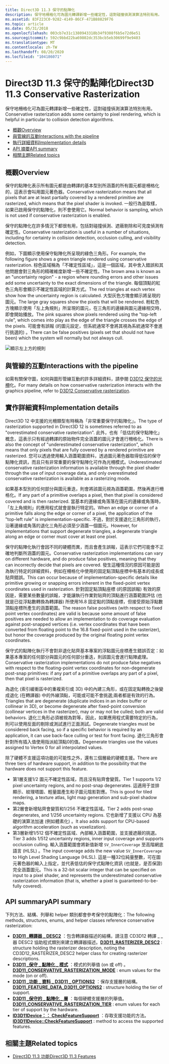 ```yaml
---
title: Direct3D 11.3 保守的點陣化
description: 保守地柵格化可為圖元轉譯新增一些確定性，這對碰撞偵測演算法特別有用。
ms.assetid: 83F223C0-9282-4149-86CF-471B88829F76
ms.topic: article
ms.date: 05/31/2018
ms.openlocfilehash: 003cb7e31c1380943318b34f9308f6b5e72d6e51
ms.sourcegitcommit: 592c9bbd22ba69802dc353bcb5eb30699f9e9403
ms.translationtype: MT
ms.contentlocale: zh-TW
ms.lasthandoff: 08/20/2020
ms.locfileid: "104186071"
---
```

# <a name="direct3d-113-conservative-rasterization"></a><span data-ttu-id="f052a-103">Direct3D 11.3 保守的點陣化</span><span class="sxs-lookup"><span data-stu-id="f052a-103">Direct3D 11.3 Conservative Rasterization</span></span>

<span data-ttu-id="f052a-104">保守地柵格化可為圖元轉譯新增一些確定性，這對碰撞偵測演算法特別有用。</span><span class="sxs-lookup"><span data-stu-id="f052a-104">Conservative rasterization adds some certainty to pixel rendering, which is helpful in particular to collision detection algorithms.</span></span>

-   [<span data-ttu-id="f052a-105">概觀</span><span class="sxs-lookup"><span data-stu-id="f052a-105">Overview</span></span>](#overview)
-   [<span data-ttu-id="f052a-106">與管線的互動</span><span class="sxs-lookup"><span data-stu-id="f052a-106">Interactions with the pipeline</span></span>](#interactions-with-the-pipeline)
-   [<span data-ttu-id="f052a-107">執行詳細資料</span><span class="sxs-lookup"><span data-stu-id="f052a-107">Implementation details</span></span>](#implementation-details)
-   [<span data-ttu-id="f052a-108">API 摘要</span><span class="sxs-lookup"><span data-stu-id="f052a-108">API summary</span></span>](#api-summary)
-   [<span data-ttu-id="f052a-109">相關主題</span><span class="sxs-lookup"><span data-stu-id="f052a-109">Related topics</span></span>](#related-topics)

## <a name="overview"></a><span data-ttu-id="f052a-110">概觀</span><span class="sxs-lookup"><span data-stu-id="f052a-110">Overview</span></span>

<span data-ttu-id="f052a-111">保守的點陣化表示所有圖元都是由轉譯的基本型別所涵蓋的所有圖元都是柵格化的，這表示會叫用圖元著色器。</span><span class="sxs-lookup"><span data-stu-id="f052a-111">Conservative rasterization means that all pixels that are at least partially covered by a rendered primitive are rasterized, which means that the pixel shader is invoked.</span></span> <span data-ttu-id="f052a-112">一般行為是取樣，如果已啟用保守的點陣化，則不會使用它。</span><span class="sxs-lookup"><span data-stu-id="f052a-112">Normal behavior is sampling, which is not used if conservative rasterization is enabled.</span></span>

<span data-ttu-id="f052a-113">保守的點陣化在許多情況下都很有用，包括對碰撞偵測、遮蔽剔除和可見度偵測有確定性。</span><span class="sxs-lookup"><span data-stu-id="f052a-113">Conservative rasterization is useful in a number of situations, including for certainty in collision detection, occlusion culling, and visibility detection.</span></span>

<span data-ttu-id="f052a-114">例如，下圖顯示使用保守點陣化所呈現的綠色三角形。</span><span class="sxs-lookup"><span data-stu-id="f052a-114">For example, the following figure shows a green triangle rendered using conservative rasterization.</span></span> <span data-ttu-id="f052a-115">棕色區域稱為「不確定性區域」，這是一個區域，其中舍入錯誤和其他問題會對三角形的精確維度新增一些不確定性。</span><span class="sxs-lookup"><span data-stu-id="f052a-115">The brown area is known as an "uncertainty region" - a region where rounding errors and other issues add some uncertainty to the exact dimensions of the triangle.</span></span> <span data-ttu-id="f052a-116">每個頂點的紅色三角形會顯示不確定性區域的計算方式。</span><span class="sxs-lookup"><span data-stu-id="f052a-116">The red triangles at each vertex show how the uncertainty region is calculated.</span></span> <span data-ttu-id="f052a-117">大型灰色方塊會顯示將呈現的圖元。</span><span class="sxs-lookup"><span data-stu-id="f052a-117">The large gray squares show the pixels that will be rendered.</span></span> <span data-ttu-id="f052a-118">粉紅色方塊顯示使用「左上角規則」所呈現的圖元，在三角形的邊緣與圖元邊緣相交時，即會開始播放。</span><span class="sxs-lookup"><span data-stu-id="f052a-118">The pink squares show pixels rendered using the "top-left rule", which comes into play as the edge of the triangle crosses the edge of the pixels.</span></span> <span data-ttu-id="f052a-119">可能會有誤報 (的圖元設定，但系統通常不會將其視為系統通常不會進行挑選的) 。</span><span class="sxs-lookup"><span data-stu-id="f052a-119">There can be false positives (pixels set that should not have been) which the system will normally but not always cull.</span></span>

![顯示左上方的規則](images/conservative-rasterization-0.png)

## <a name="interactions-with-the-pipeline"></a><span data-ttu-id="f052a-121">與管線的互動</span><span class="sxs-lookup"><span data-stu-id="f052a-121">Interactions with the pipeline</span></span>

<span data-ttu-id="f052a-122">如需有關保守圖，如何與圖形管線互動的許多詳細資料，請參閱 [D3D12 保守的光柵](/windows/desktop/direct3d12/conservative-rasterization)化。</span><span class="sxs-lookup"><span data-stu-id="f052a-122">For many details on how conservative rasterization interacts with the graphics pipeline, refer to [D3D12 Conservative rasterization](/windows/desktop/direct3d12/conservative-rasterization).</span></span>

## <a name="implementation-details"></a><span data-ttu-id="f052a-123">實作詳細資料</span><span class="sxs-lookup"><span data-stu-id="f052a-123">Implementation details</span></span>

<span data-ttu-id="f052a-124">Direct3D 12 中支援的光柵類型有時稱為「非常重要保守的點陣化」。</span><span class="sxs-lookup"><span data-stu-id="f052a-124">The type of rasterization supported in Direct3D 12 is sometimes referred to as "overestimated conservative rasterization".</span></span> <span data-ttu-id="f052a-125">此外，也有「低估的保守點陣化」概念，這表示只有經過轉譯的原始物件完全涵蓋的圖元才會進行柵格化。</span><span class="sxs-lookup"><span data-stu-id="f052a-125">There is also the concept of "underestimated conservative rasterization", which means that only pixels that are fully covered by a rendered primitive are rasterized.</span></span> <span data-ttu-id="f052a-126">您可以透過使用輸入涵蓋範圍資料，透過圖元著色器取得低估的保守點陣化資訊，而且只有非常重要的保守點陣化可作為光柵模式。</span><span class="sxs-lookup"><span data-stu-id="f052a-126">Underestimated conservative rasterization information is available through the pixel shader through the use of input coverage data, and only overestimated conservative rasterization is available as a rasterizing mode.</span></span>

<span data-ttu-id="f052a-127">如果基本型別的任何部分與圖元重迭，則會將該圖元視為涵蓋範圍，然後再進行柵格化。</span><span class="sxs-lookup"><span data-stu-id="f052a-127">If any part of a primitive overlaps a pixel, then that pixel is considered covered and is then rasterized.</span></span> <span data-ttu-id="f052a-128">當基本的邊緣或角落落在圖元的邊緣或角落時，「左上角規則」的應用程式就會是執行特定的。</span><span class="sxs-lookup"><span data-stu-id="f052a-128">When an edge or corner of a primitive falls along the edge or corner of a pixel, the application of the "top-left rule" is implementation-specific.</span></span> <span data-ttu-id="f052a-129">不過，對於支援退化三角形的執行，沿著邊緣或角落的退化三角形必須至少涵蓋一個圖元。</span><span class="sxs-lookup"><span data-stu-id="f052a-129">However, for implementations that support degenerate triangles, a degenerate triangle along an edge or corner must cover at least one pixel.</span></span>

<span data-ttu-id="f052a-130">保守的點陣化執行會因不同的硬體而異，而且會產生誤報，這表示它們可能會不正確地判斷所涵蓋的圖元。</span><span class="sxs-lookup"><span data-stu-id="f052a-130">Conservative rasterization implementations can vary on different hardware, and do produce false positives, meaning that they can incorrectly decide that pixels are covered.</span></span> <span data-ttu-id="f052a-131">發生這種情況的原因可能是因為執行特定的詳細資料，例如在柵格化中使用的固定點頂點座標中有基本的成長或貼齊錯誤。</span><span class="sxs-lookup"><span data-stu-id="f052a-131">This can occur because of implementation-specific details like primitive growing or snapping errors inherent in the fixed-point vertex coordinates used in rasterization.</span></span> <span data-ttu-id="f052a-132">針對固定點頂點座標 (的原因誤報) 有效的原因是，需要某些數量的誤報，才能讓執行作業對貼齊的頂點進行涵蓋範圍評估 (也就是已從浮點數轉換為轉譯器) 所使用16.8 固定點的頂點座標，但接受原始浮點數頂點座標所產生的涵蓋範圍。</span><span class="sxs-lookup"><span data-stu-id="f052a-132">The reason false positives (with respect to fixed point vertex coordinates) are valid is because some amount of false positives are needed to allow an implementation to do coverage evaluation against post-snapped vertices (i.e. vertex coordinates that have been converted from floating point to the 16.8 fixed-point used in the rasterizer), but honor the coverage produced by the original floating point vertex coordinates.</span></span>

<span data-ttu-id="f052a-133">保守式的點陣化執行不會對非退化貼齊基本專案的浮點圖元座標產生錯誤否定：如果基本專案的任何部分與圖元的任何部分重迭，則該圖元會進行點陣處理。</span><span class="sxs-lookup"><span data-stu-id="f052a-133">Conservative rasterization implementations do not produce false negatives with respect to the floating-point vertex coordinates for non-degenerate post-snap primitives: if any part of a primitive overlaps any part of a pixel, then that pixel is rasterized.</span></span>

<span data-ttu-id="f052a-134">為退化 (索引緩衝區中的重複索引或 3D) 中的內建三角形，或在固定點轉換之後變成退化 (在轉譯器) 中的外線頂點，可能或可能不會挑選;兩者都是有效的行為。</span><span class="sxs-lookup"><span data-stu-id="f052a-134">Triangles that are degenerate (duplicate indices in an index buffer or collinear in 3D), or become degenerate after fixed-point conversion (collinear vertices in the rasterizer), may or may not be culled; both are valid behaviors.</span></span> <span data-ttu-id="f052a-135">退化三角形必須被視為對等，因此，如果應用程式需要特定的行為，則可以使用反面的剔除或測試進行正面測試。</span><span class="sxs-lookup"><span data-stu-id="f052a-135">Degenerate triangles must be considered back facing, so if a specific behavior is required by an application, it can use back-face culling or test for front facing.</span></span> <span data-ttu-id="f052a-136">退化三角形會針對所有插入值使用指派給頂點0的值。</span><span class="sxs-lookup"><span data-stu-id="f052a-136">Degenerate triangles use the values assigned to Vertex 0 for all interpolated values.</span></span>

<span data-ttu-id="f052a-137">除了硬體不支援這項功能的可能性之外，還有三個層級的硬體支援。</span><span class="sxs-lookup"><span data-stu-id="f052a-137">There are three tiers of hardware support, in addition to the possibility that the hardware does not support this feature.</span></span>

-   <span data-ttu-id="f052a-138">第1層支援1/2 圖元不確定性區域，而且沒有貼齊會變質。</span><span class="sxs-lookup"><span data-stu-id="f052a-138">Tier 1 supports 1/2 pixel uncertainty regions, and no post-snap degenerates.</span></span> <span data-ttu-id="f052a-139">這適用于並排顯示、紋理塔圖、輕量圖產生和子圖元陰影對應。</span><span class="sxs-lookup"><span data-stu-id="f052a-139">This is good for tiled rendering, a texture atlas, light map generation and sub-pixel shadow maps.</span></span>
-   <span data-ttu-id="f052a-140">第2層會新增貼齊會變質和1/256 不確定性區域。</span><span class="sxs-lookup"><span data-stu-id="f052a-140">Tier 2 adds post-snap degenerates, and 1/256 uncertainty regions.</span></span> <span data-ttu-id="f052a-141">它也新增了支援以 CPU 為基礎的演算法加速 (例如體素化) 。</span><span class="sxs-lookup"><span data-stu-id="f052a-141">It also adds support for CPU-based algorithm acceleration (such as voxelization).</span></span>
-   <span data-ttu-id="f052a-142">第3層新增1/512 個不確定性區域、內部輸入涵蓋範圍，並支援遮蔽的挑選。</span><span class="sxs-lookup"><span data-stu-id="f052a-142">Tier 3 adds 1/512 uncertainty regions, inner input coverage and supports occlusion culling.</span></span> <span data-ttu-id="f052a-143">輸入涵蓋範圍會將新值新增 `SV_InnerCoverage` 至高階網底語言 (HLSL) 。</span><span class="sxs-lookup"><span data-stu-id="f052a-143">The input coverage adds the new value `SV_InnerCoverage` to High Level Shading Language (HLSL).</span></span> <span data-ttu-id="f052a-144">這是一種32位純量整數，可在圖元著色器的輸入上指定，並代表低估的保守式點陣化資訊 (也就是，是否保證) 完全涵蓋圖元。</span><span class="sxs-lookup"><span data-stu-id="f052a-144">This is a 32-bit scalar integer that can be specified on input to a pixel shader, and represents the underestimated conservative rasterization information (that is, whether a pixel is guaranteed-to-be-fully covered).</span></span>

## <a name="api-summary"></a><span data-ttu-id="f052a-145">API summary</span><span class="sxs-lookup"><span data-stu-id="f052a-145">API summary</span></span>

<span data-ttu-id="f052a-146">下列方法、結構、列舉和 helper 類別都會參考保守的點陣化：</span><span class="sxs-lookup"><span data-stu-id="f052a-146">The following methods, structures, enums, and helper classes reference conservative rasterization:</span></span>

-   <span data-ttu-id="f052a-147">[**D3D11 \_轉譯器 \_ DESC2**](/windows/desktop/api/D3D11_3/ns-d3d11_3-cd3d11_rasterizer_desc2) ：包含轉譯器描述的結構，請注意 CD3D12 轉譯 \_ \_ 器 DESC2 協助程式類別來建立轉譯器描述。</span><span class="sxs-lookup"><span data-stu-id="f052a-147">[**D3D11\_RASTERIZER\_DESC2**](/windows/desktop/api/D3D11_3/ns-d3d11_3-cd3d11_rasterizer_desc2) : structure holding the rasterizer description, noting the CD3D12\_RASTERIZER\_DESC2 helper class for creating rasterizer descriptions.</span></span>
-   <span data-ttu-id="f052a-148">[**D3D11 \_保守 \_ 點陣化 \_ 模式**](/windows/desktop/api/D3D11_3/ne-d3d11_3-d3d11_conservative_rasterization_mode) ：模式的列舉值 (on 或 off) 。</span><span class="sxs-lookup"><span data-stu-id="f052a-148">[**D3D11\_CONSERVATIVE\_RASTERIZATION\_MODE**](/windows/desktop/api/D3D11_3/ne-d3d11_3-d3d11_conservative_rasterization_mode) : enum values for the mode (on or off).</span></span>
-   <span data-ttu-id="f052a-149">[**D3D11 \_功能 \_ 資料 \_ D3D11 \_ OPTIONS2**](/windows/desktop/api/D3D11/ns-d3d11-d3d11_feature_data_d3d11_options2) ：保存支援層的結構。</span><span class="sxs-lookup"><span data-stu-id="f052a-149">[**D3D11\_FEATURE\_DATA\_D3D11\_OPTIONS2**](/windows/desktop/api/D3D11/ns-d3d11-d3d11_feature_data_d3d11_options2) : structure holding the tier of support.</span></span>
-   <span data-ttu-id="f052a-150">[**D3D11 \_保守的 \_ 點陣化 \_ 層**](/windows/desktop/api/D3D11/ne-d3d11-d3d11_conservative_rasterization_tier) ：每個硬體支援層的列舉值。</span><span class="sxs-lookup"><span data-stu-id="f052a-150">[**D3D11\_CONSERVATIVE\_RASTERIZATION\_TIER**](/windows/desktop/api/D3D11/ne-d3d11-d3d11_conservative_rasterization_tier) : enum values for each tier of support by the hardware.</span></span>
-   <span data-ttu-id="f052a-151">[**ID3D11Device：： CheckFeatureSupport**](/windows/desktop/api/D3D11/nf-d3d11-id3d11device-checkfeaturesupport) ：存取支援功能的方法。</span><span class="sxs-lookup"><span data-stu-id="f052a-151">[**ID3D11Device::CheckFeatureSupport**](/windows/desktop/api/D3D11/nf-d3d11-id3d11device-checkfeaturesupport) : method to access the supported features.</span></span>

## <a name="related-topics"></a><span data-ttu-id="f052a-152">相關主題</span><span class="sxs-lookup"><span data-stu-id="f052a-152">Related topics</span></span>
* [<span data-ttu-id="f052a-153">Direct3D 11.3 功能</span><span class="sxs-lookup"><span data-stu-id="f052a-153">Direct3D 11.3 Features</span></span>](direct3d-11-3-features.md)